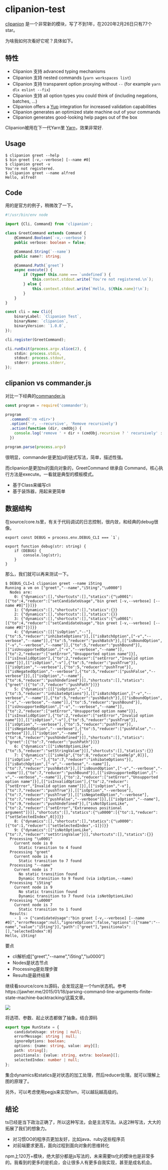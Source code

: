 # clipanion-test

[clipanion](https://github.com/arcanis/clipanion) 是一个非常新的模块，写了不到1年，在2020年2月26日只有77个star。

为啥我如何次看好它呢？具体如下。

## 特性

- Clipanion 支持 advanced typing mechanisms
- Clipanion 支持 nested commands (`yarn workspaces list`)
- Clipanion 支持 transparent option proxying without `--` (for example `yarn dlx eslint --fix`)
- Clipanion 支持 all option types you could think of (including negations, batches, ...)
- Clipanion offers a [Yup](https://github.com/jquense/yup) integration for increased validation capabilities
- Clipanion generates an optimized state machine out of your commands
- Clipanion generates good-looking help pages out of the box

Clipanion被用在下一代Yarn里 [Yarn](https://github.com/yarnpkg/berry)，效果非常好.

## Usage

```
$ clipanion greet --help
$ bin greet [-v,--verbose] [--name #0]
$ clipanion greet -v
You're not registered.
$ clipanion greet --name alfred
Hello, alfred!
```

## Code

用的是官方的例子，稍微改了一下。

```ts
#!/usr/bin/env node

import {Cli, Command} from 'clipanion';

class GreetCommand extends Command {
    @Command.Boolean(`-v,--verbose`)
    public verbose: boolean = false;

    @Command.String(`--name`)
    public name?: string;

    @Command.Path(`greet`)
    async execute() {
        if (typeof this.name === `undefined`) {
            this.context.stdout.write(`You're not registered.\n`);
        } else {
            this.context.stdout.write(`Hello, ${this.name}!\n`);
        }
    }
}

const cli = new Cli({
    binaryLabel: `Clipanion Test`,
    binaryName: `clipanion`,
    binaryVersion: `1.0.0`,
});

cli.register(GreetCommand);

cli.runExit(process.argv.slice(2), {
    stdin: process.stdin,
    stdout: process.stdout,
    stderr: process.stderr,
});
```
## clipanion vs commander.js

对比一下经典的[commander.js](https://github.com/tj/commander.js)

```js
const program = require('commander');

program
  .command('rm <dir>')
  .option('-r, --recursive', 'Remove recursively')
  .action(function (dir, cmdObj) {
    console.log('remove ' + dir + (cmdObj.recursive ? ' recursively' : ''))
  })

program.parse(process.argv)
```

很明显，commander是更加js的链式写法，简单，描述性强。

而clipanion是更加ts的面向对象的，GreetCommand 继承自 Command，核心执行方法是execute。一看就是典型的模板模式。

- 基于Class来编写cli
- 基于装饰器，用起来更简单

## 数据结构

在source/core.ts里，有关于代码调试的日志控制，很内敛，和经典的debug很像。

```
export const DEBUG = process.env.DEBUG_CLI === `1`;

export function debug(str: string) {
    if (DEBUG) {
        console.log(str);
    }
}
```

那么，我们就可以再来测试一下。

```
$ DEBUG_CLI=1 clipanion greet --name i5ting
Running a vm on ["greet","--name","i5ting","\u0000"]
  Nodes are:
    0: {"dynamics":[],"shortcuts":[],"statics":{"\u0001":[{"to":4,"reducer":["setCandidateUsage","bin greet [-v,--verbose] [--name #0]"]}]}}
    1: {"dynamics":[],"shortcuts":[],"statics":{}}
    2: {"dynamics":[],"shortcuts":[],"statics":{}}
    3: {"dynamics":[],"shortcuts":[],"statics":{"\u0001":[{"to":4,"reducer":["setCandidateUsage","bin greet [-v,--verbose] [--name #0]"]}]}}
    4: {"dynamics":[[["isOption","--"],{"to":5,"reducer":"inhibateOptions"}],[["isBatchOption",["-v","--verbose","--name"]],{"to":5,"reducer":"pushBatch"}],[["isBoundOption",["-v","--verbose","--name"]],{"to":5,"reducer":"pushBound"}],[["isUnsupportedOption",["-v","--verbose","--name"]],{"to":2,"reducer":["setError","Unsupported option name"]}],[["isInvalidOption"],{"to":2,"reducer":["setError","Invalid option name"]}],[["isOption","-v"],{"to":5,"reducer":"pushTrue"}],[["isOption","--verbose"],{"to":5,"reducer":"pushTrue"}],[["isNegatedOption","--verbose"],{"to":5,"reducer":["pushFalse","--verbose"]}],[["isOption","--name"],{"to":6,"reducer":"pushUndefined"}]],"shortcuts":[],"statics":{"greet":[{"to":7,"reducer":"pushPath"}]}}
    5: {"dynamics":[[["isOption","--"],{"to":5,"reducer":"inhibateOptions"}],[["isBatchOption",["-v","--verbose","--name"]],{"to":5,"reducer":"pushBatch"}],[["isBoundOption",["-v","--verbose","--name"]],{"to":5,"reducer":"pushBound"}],[["isUnsupportedOption",["-v","--verbose","--name"]],{"to":2,"reducer":["setError","Unsupported option name"]}],[["isInvalidOption"],{"to":2,"reducer":["setError","Invalid option name"]}],[["isOption","-v"],{"to":5,"reducer":"pushTrue"}],[["isOption","--verbose"],{"to":5,"reducer":"pushTrue"}],[["isNegatedOption","--verbose"],{"to":5,"reducer":["pushFalse","--verbose"]}],[["isOption","--name"],{"to":6,"reducer":"pushUndefined"}]],"shortcuts":[],"statics":{"greet":[{"to":7,"reducer":"pushPath"}]}}
    6: {"dynamics":[["isNotOptionLike",{"to":5,"reducer":"setStringValue"}]],"shortcuts":[],"statics":{}}
    7: {"dynamics":[["isHelp",{"to":8,"reducer":["useHelp",0]}],[["isOption","--"],{"to":7,"reducer":"inhibateOptions"}],[["isBatchOption",["-v","--verbose","--name"]],{"to":7,"reducer":"pushBatch"}],[["isBoundOption",["-v","--verbose","--name"]],{"to":7,"reducer":"pushBound"}],[["isUnsupportedOption",["-v","--verbose","--name"]],{"to":2,"reducer":["setError","Unsupported option name"]}],[["isInvalidOption"],{"to":2,"reducer":["setError","Invalid option name"]}],[["isOption","-v"],{"to":7,"reducer":"pushTrue"}],[["isOption","--verbose"],{"to":7,"reducer":"pushTrue"}],[["isNegatedOption","--verbose"],{"to":7,"reducer":["pushFalse","--verbose"]}],[["isOption","--name"],{"to":9,"reducer":"pushUndefined"}],["isNotOptionLike",{"to":2,"reducer":["setError","Extraneous positional argument"]}]],"shortcuts":[],"statics":{"\u0000":[{"to":1,"reducer":["setSelectedIndex",0]}]}}
    8: {"dynamics":[],"shortcuts":[],"statics":{"\u0000":[{"to":1,"reducer":["setSelectedIndex",-1]}]}}
    9: {"dynamics":[["isNotOptionLike",{"to":7,"reducer":"setStringValue"}]],"shortcuts":[],"statics":{}}
  Processing "\u0001"
    Current node is 0
      Static transition to 4 found
  Processing "greet"
    Current node is 4
      Static transition to 7 found
  Processing "--name"
    Current node is 7
      No static transition found
      Dynamic transition to 9 found (via isOption,--name)
  Processing "i5ting"
    Current node is 9
      No static transition found
      Dynamic transition to 7 found (via isNotOptionLike)
  Processing "\u0000"
    Current node is 7
      Static transition to 1 found
  Results:
    - 1 -> {"candidateUsage":"bin greet [-v,--verbose] [--name #0]","errorMessage":null,"ignoreOptions":false,"options":[{"name":"--name","value":"i5ting"}],"path":["greet"],"positionals":[],"selectedIndex":0}
Hello, i5ting!
```

要点

- cli解析成["greet","--name","i5ting","\u0000"]
- Nodes是状态节点
- Processing是处理步骤
- Results是最终结果

继续看source/core.ts源码，会发现这是一个fsm状态机。参考https://jawher.me/2015/01/18/parsing-command-line-arguments-finite-state-machine-backtracking/这篇文章。

![](./fsm.png)

将选项、参数、起止状态都做了抽象。结合源码

```ts
export type RunState = {
    candidateUsage: string | null;
    errorMessage: string | null;
    ignoreOptions: boolean;
    options: {name: string, value: any}[];
    path: string[];
    positionals: {value: string, extra: boolean}[];
    selectedIndex: number | null;
};
```

集合dynamics和statics是对状态的加工处理，然后reducer处理。就可以理解上图的原理了。

另外，可以考虑使用pegjs来实现fsm，可以越玩越高级的。

## 结论

ts已经是当下政治正确了，所以这种写法，会是主流写法。从这2种写法，大大的拓展了我们的想象力。

- 对习惯OO的程序员更加友好，比如java、ruby这些程序员
- 对前端要求更高，面向过程到面向对象的思维转化

npm上120万+模块，绝大部分都是js写法的，未来需要ts化的模块也是非常多的。我看到的更多的是机会，会让很多人有更多自我实现，甚至是成名机会。